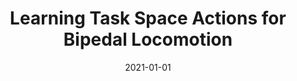 ---
title: "Learning Task Space Actions for Bipedal Locomotion"
collection: publications
permalink: /publication/2021-01-01-Learning-Task-Space-Actions-for-Bipedal-Locomotion
date: 2021-01-01
venue: '(In Review) 2021 IEEE International Conference on Robotics and Automation (ICRA)'
citation: ' Helei Duan,  Jeremy Dao,  <b>Kevin Green</b>,  Taylor Apgar,  Alan Fern,  Jonathan Hurst, &quot;Learning Task Space Actions for Bipedal Locomotion.&quot; (In Review) 2021 IEEE International Conference on Robotics and Automation (ICRA), 2021.'
publication_type: 'inproceedings'
preprint: 'https://arxiv.org/abs/2011.04741'
bib_file_name: '2021-01-01-Learning-Task-Space-Actions-for-Bipedal-Locomotion.bib'
---